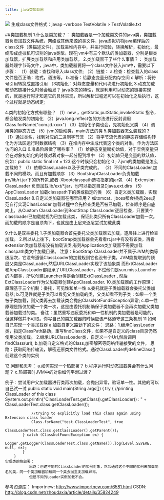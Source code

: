 ```yaml
---
title: java类加载器
---
```

![](/images/classload.jpg "")
生成class文件格式：javap -verbose TestVolatile > TestVolatile.txt
<!--more-->
##类加载机制
  1.什么是类加载？：
    类加载器是一个加载类文件的java类，类加载器负责加载文件系统，网络或其他来源的类文件，java虚拟机将java编译后的class文件（类描述文件），加载进堆内存中，并进行校验，转换解析，初始化，最终形成虚拟机可识别的java类型。现在jvm中有三个默认的类加载器，分别是根类加载器，扩展类加载器和应用类加载器。
  2.类加载器干了些什么事情？：
    类加载器处理字节码文件，java中，类加载器要将一个class文件装入jvm中，需要以下步骤：
    （1）装载：查找和导入class文件;
    （2）链接：
        a.检查：检查载入的class文件是否正确：格式，语法等。
        b.准备：给静态变量分配内存空间
        c.解析：将符号引用转换成直接引用
    （3初始化：对静态变量和代码块进行初始化
  3.动态加载和动态链接什么时候会触发？
    java多态的特性，就是利用可以动态的链接实现的，就是运行时才知道它的具体实现，所以解析过程还可以在初始化之后执行，这个过程就是动态绑定;

  4.类的初始化方式有哪些？
    （1）new ，getStatic,putStatic,invokeStatic 指令，都会触发类的初始化
    （2）java.long.reflect包的方法进行反射调用 Class.forName("com.jd.xxxx")
    （3）初始化子类也会，先初始化父类
    （4）调用类的静态方法
    （5）jvm的启动类，main方法的类
  5.类加载器怎么装载的？
    （1）通过类名，找到对应的二进制字节流
    （2）将字节流代表的静态存储结构转化为方法区运行时数据结构
    （3）在堆内存中生成代表这个类的对象，作为方法区访问的入口
  6.准备阶段做了哪些事？
    （1）给静态变量赋初始值，对于实例变量只会在对象初始化的时候对着对象一起分配到堆中
    （2）初始值只是变量的默认值，例如：public static final int = 123;这个时候只会初始化 0 ;
  7.jvm的类加载是怎么加载的？
    （1）依赖ClassLoader以及子类完成的。
    （2）不同的ClassLoader,加载不同的模块，而且有加载顺序
    （3）BootstrapClassLoader负责加载jre/lib/rt.jar下的所有包,或者-Xbootclasspath选项指定的jar包
    （4）Extension ClassLoader 负责加载lib/ext/*.jar，也可以指定目录Djava.ext.dirs
    （5）AppClassLoader 加载classpath下的类或指定的类
    （6）自定义类加载器，实现ClassLoader
  8.自定义类加载器在哪里应用？
    如tomcat、jboss都会根据j2ee规范自行实现ClassLoader
    加载过程中会先检查类是否被已加载，检查顺序是自底向上，从Custom ClassLoader到BootStrap
    ClassLoader逐层检查，只要某个classloader已加载就视为已加载此类，
    保证此类只所有ClassLoader加载一次。而加载的顺序是自顶向下，也就是由上层来逐层尝试加载此类

  9.什么是双亲委托
    1.子类加载器会首先委托父类加载器去加载，逐层往上进行检查加载。
    2.所以从上往下，bootStrap类加载器会先看看rt.jar中有没有该类，再看extension类加载器有没有加载该类,有则Application类加载器不需要加载classpath类文件加载目录。
    注意：BootStrap ClassLoader并不属于JVM的类等级层次，它没有遵循ClassLoader的加载规则它也没有子类。JVM能提取到的顶层父类是ClassLoader,然后URLClassLoader实现了该抽象类
        而ExtClassLoader和AppClassLoader都继承了URLClassLoader，不过他们是sun.miss.Launcher的内部类，所以创建Launcher类是会创建ExtClassLoader ,
        然后ExtClassLoader作为父加载器创建AppClassLoader.
  10.类加载器的工作原理：
    原理基于三个机制：委托，可见性和单一性
      a.委托就是子类加载器会委托父类加载器;
      b.可见性就是子类可以看见父类加载的类，父类却看不到子类：如果一个类被子类加载，则父类再去加载该类会抛出ClassNotFundException异常;
      c.单一性原理是指仅加载一个类一次，这是由委托机制确保子类加载器不会再次加载父类加载器加载过的类。
    备注：虽然重写违反委托和单一性机制的类加载器是可能的，但这样做并不可取。你写自己的类加载器的时候应该严格遵守这三条机制
  11.如何自己实现一个类加载器
      a.加载自定义路劲下的文件：
          思路：1.继承ClassLoader类，指定ClassPath路劲，重写findClass文件，如果不是自定义的class目录仍然使用父类加载。
               2.继承URLClassLoader类，自定义一个Url,然后调用findClass(url);
      b.加载自定义格式的Class,加密解密等网络传输接受的文件。
          思路：获取网络传输流，解密还原类文件格式。通过ClassLoader的defineClass()创建这个类的实例

  12.问题和思考：
      a.如何实现一个热部署？
      b.程序运行时动态加载类会有什么问题？
      c.热部署时JVM中的对象如何平滑过渡？

例子：尝试用户父加载器进行类再次加载，会抛出异常，验证单一性。其他的可以自己试一试
        public static void main(String args[]) {
            try {
                //printing ClassLoader of this class
                System.out.println("ClassLoaderTest.getClass().getClassLoader() : "
                                     + ClassLoaderTest.class.getClassLoader());

                //trying to explicitly load this class again using Extension class loader
                Class.forName("test.ClassLoaderTest", true
                                ,  ClassLoaderTest.class.getClassLoader().getParent());
            } catch (ClassNotFoundException ex) {
                Logger.getLogger(ClassLoaderTest.class.getName()).log(Level.SEVERE, null, ex);
            }
        }
    实现类的热部署：
               思路：创建不同的ClassLoader的实例对象，然后通过这个不同的实例来加载同名的类，同一个类加载器加载同一个类会抛重复加载异常，
               但是不同的Loader实例加载不会。
参考资源库：
Importnew:
  http://www.importnew.com/6581.html
CSDN:
  http://blog.csdn.net/zhoudaxia/article/details/35824249

